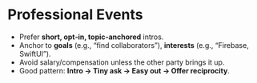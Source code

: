 # Professional Events

- Prefer **short, opt‑in, topic‑anchored** intros.
- Anchor to **goals** (e.g., “find collaborators”), **interests** (e.g., “Firebase, SwiftUI”).
- Avoid salary/compensation unless the other party brings it up.
- Good pattern: **Intro → Tiny ask → Easy out → Offer reciprocity**.
